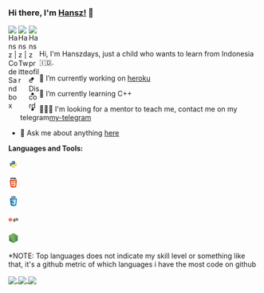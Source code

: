 ### Hi there, I'm [Hansz!](https://github.com/hanszdays) 👋

<a href="https://codesandbox.io/u/HANSZDAYS">

  <img align="left" alt="Hansz | CodeSandbox" width="20px" src="https://raw.githubusercontent.com/HANSZDAYS/HANSZDAYS/master/assets/codesandbox.svg" />

</a>

<a href="Https://twitter.com/Hansz46462349">

  <img align="left" alt="Hansz | Twitter" width="21px" src="https://raw.githubusercontent.com/hanszdays/hanszdays/master/assets/twitter.svg" />

</a>

<a href="https://discord.gg/『卄卂几丂ᗪ卂ㄚ丂』#2547">

  <img align="left" alt="Hansz profile Discord" width="21px" src="https://raw.githubusercontent.com/hanszdays/hanszdays/master/assets/discord-round.svg" />

</a>

<br />

<br />

Hi, I'm Hanszdays, just a child who wants to learn from Indonesia🇮🇩.

- 🔭 I’m currently working on [heroku](https://heroku.com)

- 🌱 I’m currently learning C++

- 👨🏻‍💻 I'm looking for a mentor to teach me, contact me on my telegram[my-telegram](https://telegram.me/SI_NOLEP)

- 💬 Ask me about anything [here](https://github.com/hanszdays/hanszdays/issues)

**Languages and Tools:**  

<code><img height="20" src="https://raw.githubusercontent.com/github/explore/80688e429a7d4ef2fca1e82350fe8e3517d3494d/topics/python/python.png"></code>

<code><img height="20" src="https://raw.githubusercontent.com/github/explore/80688e429a7d4ef2fca1e82350fe8e3517d3494d/topics/html/html.png"></code>

<code><img height="20" src="https://raw.githubusercontent.com/github/explore/80688e429a7d4ef2fca1e82350fe8e3517d3494d/topics/css/css.png"></code>

<code><img height="20" src="https://raw.githubusercontent.com/github/explore/5c058a388828bb5fde0bcafd4bc867b5bb3f26f3/topics/git/git.png"></code>

<code><img height="20" src="https://raw.githubusercontent.com/github/explore/80688e429a7d4ef2fca1e82350fe8e3517d3494d/topics/nodejs/nodejs.png"></code>    

<!--- 

  if you have forked this to use on your profile, 

  Change the `github-readme-stats.anuraghazra1.vercel.app` to `github-readme-stats.vercel.app` 

--->

<!-- Change the `github-readme-stats.anuraghazra1.vercel.app` to `github-readme-stats.vercel.app`  -->

*NOTE: Top languages does not indicate my skill level or something like that, it's a github metric of which languages i have the most code on github

</a>

<a href="https://github.com/anuraghazra/github-readme-stats">

  <!-- Change the `github-readme-stats.anuraghazra1.vercel.app` to `github-readme-stats.vercel.app`  -->

  <img align="center" src="https://github-readme-stats.vercel.app/api/top-langs/?username=hanszdays&layout=compact&theme=material-palenight" />

</a>

<a href="https://github.com/anuraghazra/github-readme-stats">

  <!-- Change the `github-readme-stats.anuraghazra1.vercel.app` to `github-readme-stats.vercel.app`  -->

  <img align="center" src="https://github-readme-stats.vercel.app/api/pin/?username=hanszdays&repo=FoundingTitanRobot&theme=material-palenight" />

</a>    

<a href="https://github.com/anuraghazra/anuraghazra.github.io">

  <!-- Change the `github-readme-stats.anuraghazra1.vercel.app` to `github-readme-stats.vercel.app`  -->

  <img align="center" src="https://github-readme-stats.vercel.app/api/pin/?username=hanszdays&repo=SayuOgiwara_xRobot&theme=material-palenight" />

</a>















